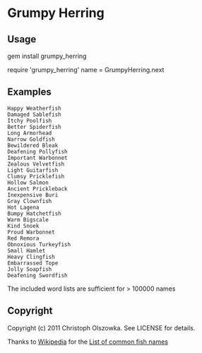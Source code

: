 Grumpy Herring
==============

## Usage

  gem install grumpy_herring

  require 'grumpy_herring'
  name = GrumpyHerring.next
  
## Examples

    Happy Weatherfish
    Damaged Sablefish
    Itchy Poolfish
    Better Spiderfish
    Long Armorhead
    Narrow Goldfish
    Bewildered Bleak
    Deafening Pollyfish
    Important Warbonnet
    Zealous Velvetfish
    Light Guitarfish
    Clumsy Pricklefish
    Hollow Salmon
    Ancient Prickleback
    Inexpensive Buri
    Gray Clownfish
    Hot Lagena
    Bumpy Hatchetfish
    Warm Bigscale
    Kind Snoek
    Proud Warbonnet
    Red Remora
    Obnoxious Turkeyfish
    Small Hamlet
    Heavy Clingfish
    Embarrassed Tope
    Jolly Soapfish
    Deafening Swordfish
    
The included word lists are sufficient for > 100000 names

## Copyright

Copyright (c) 2011 Christoph Olszowka. See LICENSE for details.

Thanks to [Wikipedia](http://en.wikipedia.org) for the [List of common fish names](http://en.wikipedia.org/wiki/List_of_fish_common_names)